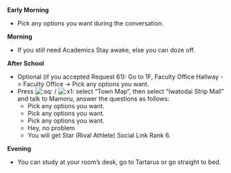 **Early Morning**

- Pick any options you want during the conversation.

**Morning**

- If you still need Academics Stay awake, else you can doze off.

**After School**

- Optional (if you accepted Request 61): Go to 1F, Faculty Office Hallway -> Faculty Office -> Pick any options you want.
- Press ![:sq:](/assets/square.png) / ![:x1:](/assets/x1.png) select “Town Map”, then select “Iwatodai Strip Mall” and talk to Mamoru, answer the questions as follows:
  - Pick any options you want.
  - Pick any options you want.
  - Pick any options you want.
  - Hey, no problem
  - You will get Star (Rival Athlete) Social Link Rank 6.

**Evening**

- You can study at your room’s desk, go to Tartarus or go straight to bed.
